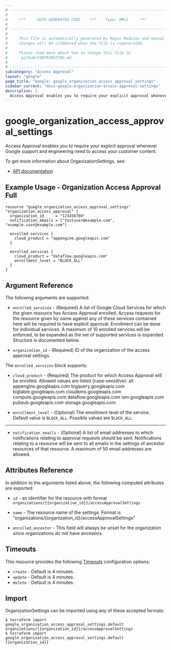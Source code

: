 ```yaml
---
# ----------------------------------------------------------------------------
#
#     ***     AUTO GENERATED CODE    ***    Type: MMv1     ***
#
# ----------------------------------------------------------------------------
#
#     This file is automatically generated by Magic Modules and manual
#     changes will be clobbered when the file is regenerated.
#
#     Please read more about how to change this file in
#     .github/CONTRIBUTING.md.
#
# ----------------------------------------------------------------------------
subcategory: "Access Approval"
layout: "google"
page_title: "Google: google_organization_access_approval_settings"
sidebar_current: "docs-google-organization-access-approval-settings"
description: |-
  Access Approval enables you to require your explicit approval whenever Google support and engineering need to access your customer content.
---
```


# google\_organization\_access\_approval\_settings

Access Approval enables you to require your explicit approval whenever Google support and engineering need to access your customer content.


To get more information about OrganizationSettings, see:

* [API documentation](https://cloud.google.com/access-approval/docs/reference/rest/v1/organizations)

## Example Usage - Organization Access Approval Full


```hcl
resource "google_organization_access_approval_settings" "organization_access_approval" {
  organization_id     = "123456789"
  notification_emails = ["testuser@example.com", "example.user@example.com"]

  enrolled_services {
  	cloud_product = "appengine.googleapis.com"
  }

  enrolled_services {
  	cloud_product = "dataflow.googleapis.com"
  	enrollment_level = "BLOCK_ALL"
  }
}
```

## Argument Reference

The following arguments are supported:


* `enrolled_services` -
  (Required)
  A list of Google Cloud Services for which the given resource has Access Approval enrolled.
  Access requests for the resource given by name against any of these services contained here will be required
  to have explicit approval. Enrollment can be done for individual services.
  A maximum of 10 enrolled services will be enforced, to be expanded as the set of supported services is expanded.
  Structure is documented below.

* `organization_id` -
  (Required)
  ID of the organization of the access approval settings.


The `enrolled_services` block supports:

* `cloud_product` -
  (Required)
  The product for which Access Approval will be enrolled. Allowed values are listed (case-sensitive):
    all
    appengine.googleapis.com
    bigquery.googleapis.com
    bigtable.googleapis.com
    cloudkms.googleapis.com
    compute.googleapis.com
    dataflow.googleapis.com
    iam.googleapis.com
    pubsub.googleapis.com
    storage.googleapis.com

* `enrollment_level` -
  (Optional)
  The enrollment level of the service.
  Default value is `BLOCK_ALL`.
  Possible values are `BLOCK_ALL`.

- - -


* `notification_emails` -
  (Optional)
  A list of email addresses to which notifications relating to approval requests should be sent.
  Notifications relating to a resource will be sent to all emails in the settings of ancestor
  resources of that resource. A maximum of 50 email addresses are allowed.


## Attributes Reference

In addition to the arguments listed above, the following computed attributes are exported:

* `id` - an identifier for the resource with format `organizations/{{organization_id}}/accessApprovalSettings`

* `name` -
  The resource name of the settings. Format is "organizations/{organization_id}/accessApprovalSettings"

* `enrolled_ancestor` -
  This field will always be unset for the organization since organizations do not have ancestors.


## Timeouts

This resource provides the following
[Timeouts](/docs/configuration/resources.html#timeouts) configuration options:

- `create` - Default is 4 minutes.
- `update` - Default is 4 minutes.
- `delete` - Default is 4 minutes.

## Import


OrganizationSettings can be imported using any of these accepted formats:

```
$ terraform import google_organization_access_approval_settings.default organizations/{{organization_id}}/accessApprovalSettings
$ terraform import google_organization_access_approval_settings.default {{organization_id}}
```
